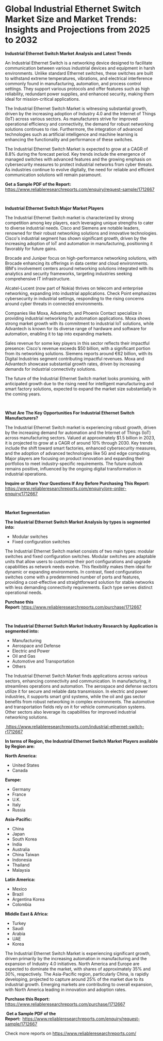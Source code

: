 <p><h1>Global Industrial Ethernet Switch Market Size and Market Trends: Insights and Projections from 2025 to 2032</h1></p><p><strong>Industrial Ethernet Switch Market Analysis and Latest Trends</strong></p>
<p><p>An Industrial Ethernet Switch is a networking device designed to facilitate communication between various industrial devices and equipment in harsh environments. Unlike standard Ethernet switches, these switches are built to withstand extreme temperatures, vibrations, and electrical interference commonly found in manufacturing, automation, and process control settings. They support various protocols and offer features such as high reliability, redundant power supplies, and enhanced security, making them ideal for mission-critical applications.</p><p>The Industrial Ethernet Switch Market is witnessing substantial growth, driven by the increasing adoption of Industry 4.0 and the Internet of Things (IoT) across various sectors. As manufacturers strive for improved operational efficiency and connectivity, the demand for robust networking solutions continues to rise. Furthermore, the integration of advanced technologies such as artificial intelligence and machine learning is enhancing the functionality and performance of these switches. </p><p>The Industrial Ethernet Switch Market is expected to grow at a CAGR of 8.8% during the forecast period. Key trends include the emergence of managed switches with advanced features and the growing emphasis on cybersecurity measures to protect industrial networks from cyber threats. As industries continue to evolve digitally, the need for reliable and efficient communication solutions will remain paramount.</p></p>
<p><strong>Get a Sample PDF of the Report:&nbsp;</strong> <a href="https://www.reliableresearchreports.com/enquiry/request-sample/1712667?utm_campaign=3359&utm_medium=2&utm_source=Github&utm_content=ia&utm_term=08042025&utm_id=industrial-ethernet-switch">https://www.reliableresearchreports.com/enquiry/request-sample/1712667</a></p>
<p>&nbsp;</p>
<p><strong>Industrial Ethernet Switch Major Market Players</strong></p>
<p><p>The Industrial Ethernet Switch market is characterized by strong competition among key players, each leveraging unique strengths to cater to diverse industrial needs. Cisco and Siemens are notable leaders, renowned for their robust networking solutions and innovative technologies. Cisco's industrial segment has shown significant growth, driven by the increasing adoption of IoT and automation in manufacturing, positioning it favorably for future gains.</p><p>Brocade and Juniper focus on high-performance networking solutions, with Brocade enhancing its offerings in data center and cloud environments. IBM's involvement centers around networking solutions integrated with its analytics and security frameworks, targeting industries seeking comprehensive IT infrastructure.</p><p>Alcatel-Lucent (now part of Nokia) thrives on telecom and enterprise networking, expanding into industrial applications. Check Point emphasizes cybersecurity in industrial settings, responding to the rising concerns around cyber threats in connected environments.</p><p>Companies like Moxa, Advantech, and Phoenix Contact specialize in providing industrial networking for automation applications. Moxa shows strong market growth with its commitment to industrial IoT solutions, while Advantech is known for its diverse range of hardware and software for automation, enabling it to tap into expanding markets.</p><p>Sales revenue for some key players in this sector reflects their impactful presence: Cisco's revenue exceeds $50 billion, with a significant portion from its networking solutions. Siemens reports around €62 billion, with its Digital Industries segment contributing impactful revenues. Moxa and Advantech showcase substantial growth rates, driven by increasing demands for industrial connectivity solutions.</p><p>The future of the Industrial Ethernet Switch market looks promising, with anticipated growth due to the rising need for intelligent manufacturing and smart factory solutions, expected to expand the market size substantially in the coming years.</p></p>
<p>&nbsp;</p>
<p><strong>What Are The Key Opportunities For Industrial Ethernet Switch Manufacturers?</strong></p>
<p><p>The Industrial Ethernet Switch market is experiencing robust growth, driven by the increasing demand for automation and the Internet of Things (IoT) across manufacturing sectors. Valued at approximately $1.5 billion in 2023, it is projected to grow at a CAGR of around 10% through 2030. Key trends include the shift toward smart factories, enhanced cybersecurity measures, and the adoption of advanced technologies like 5G and edge computing. Major players are focusing on product innovation and expanding their portfolios to meet industry-specific requirements. The future outlook remains positive, influenced by the ongoing digital transformation in industrial operations.</p></p>
<p><strong>Inquire or Share Your Questions If Any Before Purchasing This Report:</strong> <a href="https://www.reliableresearchreports.com/enquiry/pre-order-enquiry/1712667?utm_campaign=3359&utm_medium=2&utm_source=Github&utm_content=ia&utm_term=08042025&utm_id=industrial-ethernet-switch">https://www.reliableresearchreports.com/enquiry/pre-order-enquiry/1712667</a></p>
<p>&nbsp;</p>
<p><strong>Market Segmentation</strong></p>
<p><strong>The Industrial Ethernet Switch Market Analysis by types is segmented into:</strong></p>
<p><ul><li>Modular switches</li><li>Fixed configuration switches</li></ul></p>
<p><p>The Industrial Ethernet Switch market consists of two main types: modular switches and fixed configuration switches. Modular switches are adaptable units that allow users to customize their port configurations and upgrade capabilities as network needs evolve. This flexibility makes them ideal for dynamic or expanding environments. In contrast, fixed configuration switches come with a predetermined number of ports and features, providing a cost-effective and straightforward solution for stable networks with less demanding connectivity requirements. Each type serves distinct operational needs.</p></p>
<p><strong>Purchase this Report:&nbsp;</strong><a href="https://www.reliableresearchreports.com/purchase/1712667?utm_campaign=3359&utm_medium=2&utm_source=Github&utm_content=ia&utm_term=08042025&utm_id=industrial-ethernet-switch">https://www.reliableresearchreports.com/purchase/1712667</a></p>
<p>&nbsp;</p>
<p><strong>The Industrial Ethernet Switch Market Industry Research by Application is segmented into:</strong></p>
<p><ul><li>Manufacturing</li><li>Aerospace and Defense</li><li>Electric and Power</li><li>Oil and Gas</li><li>Automotive and Transportation</li><li>Others</li></ul></p>
<p><p>The Industrial Ethernet Switch Market finds applications across various sectors, enhancing connectivity and communication. In manufacturing, it streamlines operations and automation. The aerospace and defense sectors utilize it for secure and reliable data transmission. In electric and power industries, it supports smart grid systems, while the oil and gas sector benefits from robust networking in complex environments. The automotive and transportation fields rely on it for vehicle communication systems. Other sectors also leverage its capabilities for improved industrial networking solutions.</p></p>
<p><a href="https://www.reliableresearchreports.com/industrial-ethernet-switch-r1712667?utm_campaign=3359&utm_medium=2&utm_source=Github&utm_content=ia&utm_term=08042025&utm_id=industrial-ethernet-switch">&nbsp;https://www.reliableresearchreports.com/industrial-ethernet-switch-r1712667</a></p>
<p><strong>In terms of Region, the Industrial Ethernet Switch Market Players available by Region are:</strong></p>
<p>
    <p> <strong> North America: </strong>
        <ul>
            <li>United States</li>
            <li>Canada</li>
        </ul>
        </p> 
    <p> <strong> Europe: </strong>
        <ul>
            <li>Germany</li>
            <li>France</li>
            <li>U.K.</li>
            <li>Italy</li>
            <li>Russia</li>
        </ul>
        </p> 
    <p> <strong> Asia-Pacific: </strong>
        <ul>
            <li>China</li>
            <li>Japan</li>
            <li>South Korea</li>
            <li>India</li>
            <li>Australia</li>
            <li>China Taiwan</li>
            <li>Indonesia</li>
            <li>Thailand</li>
            <li>Malaysia</li>
        </ul>
        </p> 
    <p> <strong> Latin America: </strong>
        <ul>
            <li>Mexico</li>
            <li>Brazil</li>
            <li>Argentina Korea</li>
            <li>Colombia</li>
        </ul>
        </p> 
    <p> <strong> Middle East & Africa: </strong>
        <ul>
            <li>Turkey</li>
            <li>Saudi</li>
            <li>Arabia</li>
            <li>UAE</li>
            <li>Korea</li>
        </ul>
    </p>
    </p>
<p><p>The Industrial Ethernet Switch Market is experiencing significant growth, driven primarily by the increasing automation in manufacturing and the expansion of Industry 4.0 initiatives. North America and Europe are expected to dominate the market, with shares of approximately 35% and 30%, respectively. The Asia-Pacific region, particularly China, is rapidly developing, projected to capture around 25% of the market due to its industrial growth. Emerging markets are contributing to overall expansion, with North America leading in innovation and adoption rates.</p></p>
<p><strong>Purchase this Report: </strong><a href="https://www.reliableresearchreports.com/purchase/1712667?utm_campaign=3359&utm_medium=2&utm_source=Github&utm_content=ia&utm_term=08042025&utm_id=industrial-ethernet-switch">https://www.reliableresearchreports.com/purchase/1712667</a></p>
<p>&nbsp;<strong>Get a Sample PDF of the Report:&nbsp;&nbsp;</strong><a href="https://www.reliableresearchreports.com/enquiry/request-sample/1712667?utm_campaign=3359&utm_medium=2&utm_source=Github&utm_content=ia&utm_term=08042025&utm_id=industrial-ethernet-switch">https://www.reliableresearchreports.com/enquiry/request-sample/1712667</a></p>
<p><strong></strong></p>
<p>Check more reports on <a href="https://www.reliableresearchreports.com/?utm_campaign=3359&utm_medium=2&utm_source=Github&utm_content=ia&utm_term=08042025&utm_id=industrial-ethernet-switch">https://www.reliableresearchreports.com/</a></p>